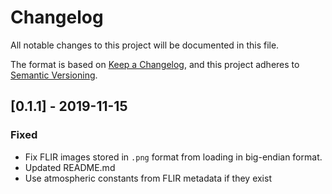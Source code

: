 # Changelog

All notable changes to this project will be documented in this file.

The format is based on [Keep a Changelog](https://keepachangelog.com/en/1.0.0/),
and this project adheres to [Semantic Versioning](https://semver.org/spec/v2.0.0.html).

## [0.1.1] - 2019-11-15

### Fixed

- Fix FLIR images stored in `.png` format from loading in big-endian format.
- Updated README.md
- Use atmospheric constants from FLIR metadata if they exist
